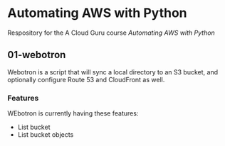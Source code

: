 # Automating AWS with Python

Respository for the A Cloud Guru course *Automating AWS with Python*

## 01-webotron

Webotron is a script that will sync a local directory to an S3 bucket, and optionally configure Route 53 and CloudFront as well.

### Features
WEbotron is currently having these features:

- List bucket
- List bucket objects